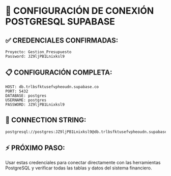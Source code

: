 # 🔗 CONFIGURACIÓN DE CONEXIÓN POSTGRESQL SUPABASE

## ✅ CREDENCIALES CONFIRMADAS:
```
Proyecto: Gestion_Presupuesto
Password: JZ9ljPB1Lnixksl9
```

## 📋 CONFIGURACIÓN COMPLETA:
```
HOST: db.trlbsfktusefvpheoudn.supabase.co
PORT: 5432
DATABASE: postgres
USERNAME: postgres
PASSWORD: JZ9ljPB1Lnixksl9
```

## 🔗 CONNECTION STRING:
```
postgresql://postgres:JZ9ljPB1Lnixksl9@db.trlbsfktusefvpheoudn.supabase.co:5432/postgres
```

## ⚡ PRÓXIMO PASO:
Usar estas credenciales para conectar directamente con las herramientas PostgreSQL y verificar todas las tablas y datos del sistema financiero.
